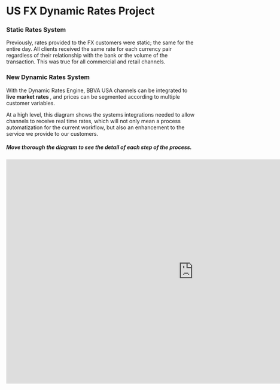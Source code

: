 # US FX Dynamic Rates Project


<H3> Static Rates System </H3>
<p> Previously, rates provided to the FX customers were static; the same for the entire day. 
All clients received the same rate for each currency pair regardless of their relationship with the bank or the volume of the transaction. This was true for all commercial and retail channels. </p>


<H3> New Dynamic Rates System  </H3>
<p> With the Dynamic Rates Engine, BBVA USA channels can be integrated to <strong>live market rates </strong>, and prices can be segmented according to multiple customer variables. </p>

<p> At a high level, this diagram shows the systems integrations needed to allow channels to receive real time rates, which will not only mean a process automatization for the current workflow, but also an enhancement to the service we provide to our customers. </p>

<H5> Move thorough the diagram to see the detail of each step of the process. </H5>

<iframe width="1000" height="600" src="https://miro.com/app/embed/o9J_krHu_lY=/?" frameborder="0" scrolling="no" allowfullscreen></iframe>
